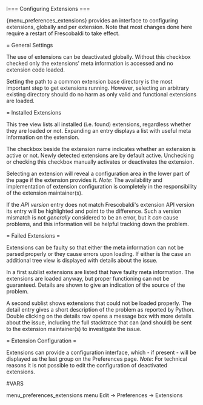 l=== Configuring Extensions ===

{menu_preferences_extensions} provides an interface to configuring extensions,
globally and per extension. Note that most changes done here require a restart
of Frescobaldi to take effect.

= General Settings

The use of extensions can be deactivated globally. Without this checkbox checked
only the extensions' meta information is accessed and no extension code loaded.

Setting the path to a common extension base directory is the most important step
to get extensions running. However, selecting an arbitrary existing directory
should do no harm as only valid and functional extensions are loaded.

= Installed Extensions

This tree view lists all installed (i.e. found) extensions, regardless whether
they are loaded or not. Expanding an entry displays a list with useful meta
information on the extension.

The checkbox beside the extension name indicates whether an extension is active
or not. Newly detected extensions are by default active. Unchecking or checking
this checkbox manually activates or deactivates the extension.

Selecting an extension will reveal a configuration area in the lower part of the
page if the extension provides it. *Note*: The availability and implementation
of extension configuration is completely in the responsibility of the extension
maintainer(s).

If the *API version* entry does not match Frescobaldi's extension API version
its entry will be highlighted and point to the difference. Such a version
mismatch is not *generally* considered to be an error, but it *can* cause
problems, and this information will be helpful tracking down the problem.

= Failed Extensions =

Extensions can be faulty so that either the meta information can not be parsed
properly or they cause errors upon loading. If either is the case an additional
tree view is displayed with details about the issue.

In a first sublist extensions are listed that have faulty meta information. The
extensions are loaded anyway, but proper functioning can not be guaranteed.
Details are shown to give an indication of the source of the problem.

A second sublist shows extensions that could not be loaded properly. The detail
entry gives a short description of the problem as reported by Python. Double
clicking on the details row opens a message box with more details about the
issue, including the full stacktrace that can (and should) be sent to the
extension maintainer(s) to investigate the issue.

= Extension Configuration =

Extensions can provide a configuration interface, which - if present - will be
displayed as the last group on the Preferences page. *Note*: For technical
reasons it is not possible to edit the configuration of deactivated extensions.

#VARS

menu_preferences_extensions    menu Edit -> Preferences -> Extensions
